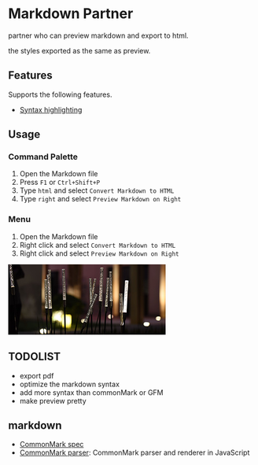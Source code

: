 # Markdown Partner

partner who can preview markdown and export to html.

the styles exported as the same as preview.

## Features

Supports the following features.
+ [Syntax highlighting](https://highlightjs.org/static/demo/)

## Usage

### Command Palette

1. Open the Markdown file
1. Press `F1` or `Ctrl+Shift+P`
1. Type `html` and select `Convert Markdown to HTML`
1. Type `right` and select `Preview Markdown on Right`

### Menu

1. Open the Markdown file
1. Right click and select `Convert Markdown to HTML`
1. Right click and select `Preview Markdown on Right`


![](assets/README-c72f9.png)

## TODOLIST

- export pdf
- optimize the markdown syntax
- add more syntax than commonMark or GFM
- make preview pretty


## markdown
- [CommonMark spec](https://github.com/jgm/CommonMark/)
- [CommonMark parser](https://github.com/jgm/commonmark.js): CommonMark parser and renderer in JavaScript
